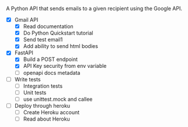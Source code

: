 A Python API that sends emails to a given recipient using the Google API.

- [x] Gmail API
    - [x] Read documentation
    - [x] Do Python Quickstart tutorial
    - [x] Send test email1
    - [x] Add ability to send html bodies
    
- [x] FastAPI
    - [x] Build a POST endpoint
    - [x] API Key security from env variable
    - [ ] openapi docs metadata
    
- [ ] Write tests
    - [ ] Integration tests
    - [ ] Unit tests
    - [ ] use unittest.mock and callee
    
- [ ] Deploy through heroku
    - [ ] Create Heroku account
    - [ ] Read about Heroku
